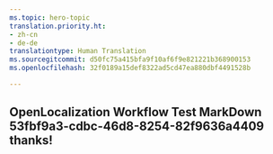```yaml
---
ms.topic: hero-topic
translation.priority.ht:
- zh-cn
- de-de
translationtype: Human Translation
ms.sourcegitcommit: d50fc75a415bfa9f10af6f9e821221b368900153
ms.openlocfilehash: 32f0189a15def8322ad5cd47ea880dbf4491528b

---
```

## OpenLocalization Workflow Test MarkDown 53fbf9a3-cdbc-46d8-8254-82f9636a4409 thanks!



<!--HONumber=Aug16_HO3-->



